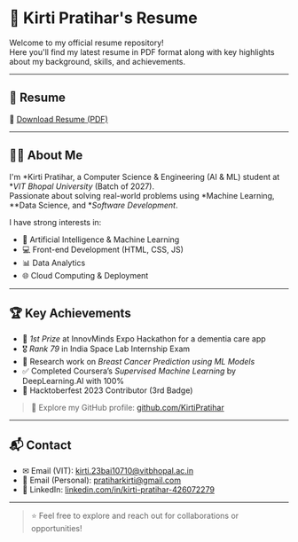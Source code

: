 # 💼 Kirti Pratihar's Resume

Welcome to my official resume repository!  
Here you'll find my latest resume in PDF format along with key highlights about my background, skills, and achievements.

---

## 📄 Resume

🔗 [Download Resume (PDF)](./Kirti_resume.pdf)

---

## 👩‍💻 About Me

I'm *Kirti Pratihar, a Computer Science & Engineering (AI & ML) student at **VIT Bhopal University* (Batch of 2027).  
Passionate about solving real-world problems using *Machine Learning, **Data Science, and **Software Development*.

I have strong interests in:
- 🧠 Artificial Intelligence & Machine Learning  
- 💻 Front-end Development (HTML, CSS, JS)  
- 📊 Data Analytics  
- 🌐 Cloud Computing & Deployment

---

## 🏆 Key Achievements

- 🥇 *1st Prize* at InnovMinds Expo Hackathon for a dementia care app  
- 🎖 *Rank 79* in India Space Lab Internship Exam  
- 📄 Research work on *Breast Cancer Prediction using ML Models*  
- ✅ Completed Coursera’s *Supervised Machine Learning* by DeepLearning.AI with 100%  
- 🌟 Hacktoberfest 2023 Contributor (3rd Badge)  

> 🔗 Explore my GitHub profile: [github.com/KirtiPratihar](https://github.com/KirtiPratihar)

---

## 📬 Contact

- ✉ Email (VIT): kirti.23bai10710@vitbhopal.ac.in  
- 📧 Email (Personal): pratiharkirti@gmail.com 
- 🔗 LinkedIn: [linkedin.com/in/kirti-pratihar-426072279](https://linkedin.com/in/kirti-pratihar-426072279)

---

> ⭐ Feel free to explore and reach out for collaborations or opportunities!
